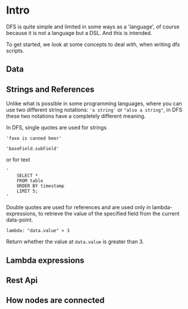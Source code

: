 # Intro

DFS is quite simple and limited in some ways as a 'language', of course because it is not a language but a DSL.
And this is intended.

To get started, we look at some concepts to deal with, when writing dfs scripts.




## Data

## Strings and References

Unlike what is possible in some programming languages, 
where you can use two different string notations: `'a string'` or `"also a string"`,
in DFS these two notations have a completely different meaning.

In DFS, single quotes are used for strings

```dfs 
'faxe is canned beer' 

'baseField.subField'
```

or for text

```dfs 
'
    SELECT * 
    FROM table 
    ORDER BY timestamp
    LIMIT 5;
'   
```




Double quotes are used for references and are used only in lambda-expressions, 
to retrieve the value of the specified field from the current data-point.

```dfs 
lambda: "data.value" > 3  
```

Return whether the value at `data.value` is greater than 3.


## Lambda expressions

## Rest Api

## How nodes are connected